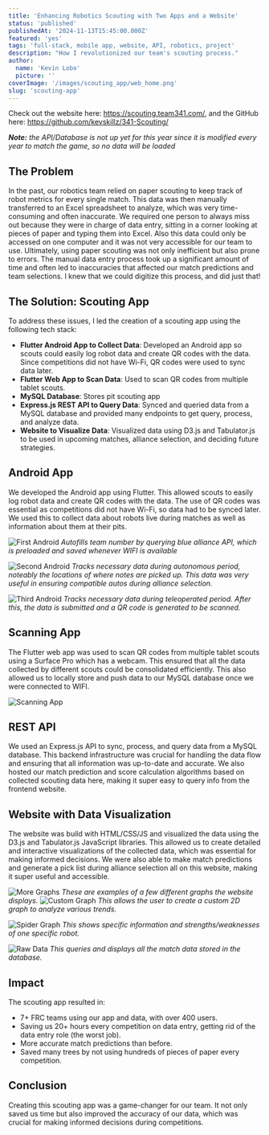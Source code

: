 ```yaml
---
title: 'Enhancing Robotics Scouting with Two Apps and a Website'
status: 'published'
publishedAt: '2024-11-13T15:45:00.000Z'
featured: 'yes'
tags: 'full-stack, mobile app, website, API, robotics, project'
description: "How I revolutionized our team's scouting process."
author:
  name: 'Kevin Lobo'
  picture: ''
coverImage: '/images/scouting_app/web_home.png'
slug: 'scouting-app'
---
```


Check out the website here: https://scouting.team341.com/, and the GitHub here: https://github.com/kevskillz/341-Scouting/

***Note:** the API/Database is not up yet for this year since it is modified every year to match the game, so no data will be loaded* 

## The Problem
In the past, our robotics team relied on paper scouting to keep track of robot metrics for every single match. This data was then manually transferred to an Excel spreadsheet to analyze, which was very time-consuming and often inaccurate. We required one person to always miss out because they were in charge of data entry, sitting in a corner looking at pieces of paper and typing them into Excel. Also this data could only be accessed on one computer and it was not very accessible for our team to use. Ultimately, using paper scouting was not only inefficient but also prone to errors. The manual data entry process took up a significant amount of time and often led to inaccuracies that affected our match predictions and team selections. I knew that we could digitize this process, and did just that!

## The Solution: Scouting App
To address these issues, I led the creation of a scouting app using the following tech stack:
- **Flutter Android App to Collect Data**: Developed an Android app so scouts could easily log robot data and create QR codes with the data. Since competitions did not have Wi-Fi, QR codes were used to sync data later.
- **Flutter Web App to Scan Data**: Used to scan QR codes from multiple tablet scouts.
- **MySQL Database**: Stores pit scouting app 
- **Express.js REST API to Query Data**: Synced and queried data from a MySQL database and provided many endpoints to get query, process, and analyze data.
- **Website to Visualize Data**: Visualized data using D3.js and Tabulator.js to be used in upcoming matches, alliance selection, and deciding future strategies.

## Android App
We developed the Android app using Flutter. This allowed scouts to easily log robot data and create QR codes with the data. The use of QR codes was essential as competitions did not have Wi-Fi, so data had to be synced later. We used this to collect data about robots live during matches as well as information about them at their pits.

![First Android](/images/scouting_app/first_android.png)
*Autofills team number by querying blue alliance API, which is preloaded and saved whenever WIFI is available*

![Second Android](/images/scouting_app/second_android.png)
*Tracks necessary data during autonomous period, noteably the locations of where notes are picked up. This data was very useful in ensuring compatible autos during alliance selection.*

![Third Android](/images/scouting_app/third_android.png)
*Tracks necessary data during teleoperated period. After this, the data is submitted and a QR code is generated to be scanned.*

## Scanning App
The Flutter web app was used to scan QR codes from multiple tablet scouts using a Surface Pro which has a webcam. This ensured that all the data collected by different scouts could be consolidated efficiently. This also allowed us to locally store and push data to our MySQL database once we were connected to WIFI.

![Scanning App](/images/scouting_app/scanning_app.png)


## REST API
We used an Express.js API to sync, process, and query data from a MySQL database. This backend infrastructure was crucial for handling the data flow and ensuring that all information was up-to-date and accurate. We also hosted our match prediction and score calculation algorithms based on collected scouting data here, making it super easy to query info from the frontend website.

## Website with Data Visualization
The website was build with HTML/CSS/JS and visualized the data using the D3.js and Tabulator.js JavaScript libraries. This allowed us to create detailed and interactive visualizations of the collected data, which was essential for making informed decisions. We were also able to make match predictions and generate a pick list during alliance selection all on this website, making it super useful and accessible.

![More Graphs](/images/scouting_app/more_graphs.png)
*These are examples of a few different graphs the website displays.*
![Custom Graph](/images/scouting_app/custom_graph.png)
*This allows the user to create a custom 2D graph to analyze various trends.*

![Spider Graph](/images/scouting_app/spider_graph.png)
*This shows specific information and strengths/weaknesses of one specific robot.*

![Raw Data](/images/scouting_app/raw_data.png)
*This queries and displays all the match data stored in the database.*



## Impact
The scouting app resulted in:
- 7+ FRC teams using our app and data, with over 400 users.
- Saving us 20+ hours every competition on data entry, getting rid of the data entry role (the worst job).
- More accurate match predictions than before.
- Saved many trees by not using hundreds of pieces of paper every competition.

## Conclusion
Creating this scouting app was a game-changer for our team. It not only saved us time but also improved the accuracy of our data, which was crucial for making informed decisions during competitions.
